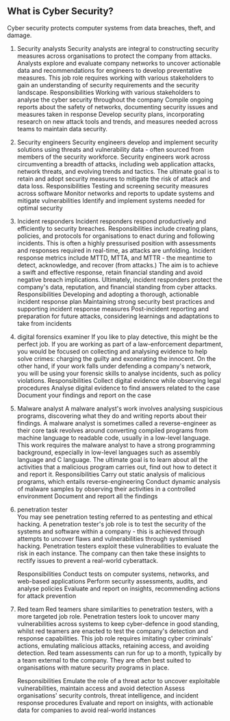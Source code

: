 ## What is Cyber Security?
Cyber security protects computer systems from data breaches, theft, and damage.
  1. Security analysts
      Security analysts are integral to constructing security measures across organisations to protect the company from attacks. Analysts explore and evaluate company networks to uncover actionable data and recommendations for engineers to develop preventative measures. This job role requires working with various stakeholders to gain an understanding of security requirements and the security landscape.
      Responsibilities
        Working with various stakeholders to analyse the cyber security throughout the company
        Compile ongoing reports about the safety of networks, documenting security issues and measures taken in response
        Develop security plans, incorporating research on new attack tools and trends, and measures needed across teams to maintain data security.
  2. Security engineers
      Security engineers develop and implement security solutions using threats and vulnerability data - often sourced from members of the security workforce. Security engineers work across circumventing a breadth of attacks, including web application attacks, network threats, and evolving trends and tactics. The ultimate goal is to retain and adopt security measures to mitigate the risk of attack and data loss.
      Responsibilities
        Testing and screening security measures across software
        Monitor networks and reports to update systems and mitigate vulnerabilities
        Identify and implement systems needed for optimal security
  3. Incident responders
      Incident responders respond productively and efficiently to security breaches. Responsibilities include creating plans, policies, and protocols for organisations to enact during and following incidents. This is often a highly pressurised position with assessments and responses required in real-time, as attacks are unfolding. Incident response metrics include MTTD, MTTA, and MTTR - the meantime to detect, acknowledge, and recover (from attacks.) The aim is to achieve a swift and effective response, retain financial standing and avoid negative breach implications. Ultimately, incident responders protect the company's data, reputation, and financial standing from cyber attacks.
      Responsibilities
        Developing and adopting a thorough, actionable incident response plan
        Maintaining strong security best practices and supporting incident response measures
        Post-incident reporting and preparation for future attacks, considering learnings and adaptations to take from incidents
  4. digital forensics examiner 
      If you like to play detective, this might be the perfect job. If you are working as part of a law-enforcement department, you would be focused on collecting and analysing evidence to help solve crimes: charging the guilty and exonerating the innocent. On the other hand, if your work falls under defending a company's network, you will be using your forensic skills to analyse incidents, such as policy violations.
      Responsibilities
        Collect digital evidence while observing legal procedures
        Analyse digital evidence to find answers related to the case
        Document your findings and report on the case

  5. Malware analyst
      A malware analyst's work involves analysing suspicious programs, discovering what they do and writing reports about their findings. A malware analyst is sometimes called a reverse-engineer as their core task revolves around converting compiled programs from machine language to readable code, usually in a low-level language. This work requires the malware analyst to have a strong programming background, especially in low-level languages such as assembly language and C language. The ultimate goal is to learn about all the activities that a malicious program carries out, find out how to detect it and report it.
    Responsibilities
      Carry out static analysis of malicious programs, which entails reverse-engineering
      Conduct dynamic analysis of malware samples by observing their activities in a controlled environment
      Document and report all the findings
  6. penetration tester       
      You may see penetration testing referred to as pentesting and ethical hacking. A penetration tester's job role is to test the security of the systems and software within a company - this is achieved through attempts to uncover flaws and vulnerabilities through systemised hacking. Penetration testers exploit these vulnerabilities to evaluate the risk in each instance. The company can then take these insights to rectify issues to prevent a real-world cyberattack.

      Responsibilities
        Conduct tests on computer systems, networks, and web-based applications
        Perform security assessments, audits, and analyse policies
        Evaluate and report on insights, recommending actions for attack prevention
  7. Red team
      Red teamers share similarities to penetration testers, with a more targeted job role. Penetration testers look to uncover many vulnerabilities across systems to keep cyber-defence in good standing, whilst red teamers are enacted to test the company's detection and response capabilities. This job role requires imitating cyber criminals' actions, emulating malicious attacks, retaining access, and avoiding detection. Red team assessments can run for up to a month, typically by a team external to the company. They are often best suited to organisations with mature security programs in place.

      Responsibilities
      Emulate the role of a threat actor to uncover exploitable vulnerabilities, maintain access and avoid detection
      Assess organisations' security controls, threat intelligence, and incident response procedures
      Evaluate and report on insights, with actionable data for companies to avoid real-world instances